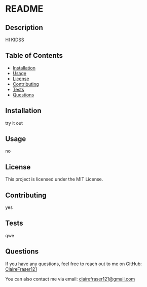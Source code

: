 # README

  ## Description
  HI KIDSS

  ## Table of Contents
  - [Installation](#installation)
  - [Usage](#usage)
  - [License](#license)
  - [Contributing](#contributing)
  - [Tests](#tests)
  - [Questions](#questions)

  ## Installation
  try it out

  ## Usage
  no

  ## License
  This project is licensed under the MIT License.

  ## Contributing
  yes

  ## Tests
  qwe

  ## Questions
  If you have any questions, feel free to reach out to me on GitHub:
  [ClaireFraser121](https://github.com/ClaireFraser121)
  
  You can also contact me via email: clairefraser121@gmail.com
  

